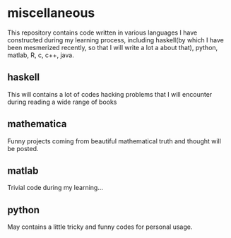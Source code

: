 # miscellaneous

This repository contains code written in various languages I have constructed during my learning process, including haskell(by which I have been mesmerized recently, so that I will write a lot a about that), python, matlab, R, c, c++, java.

## haskell

This will contains a lot of codes hacking problems that I will encounter during reading a wide range of books

## mathematica

Funny projects coming from beautiful mathematical truth and thought will be posted.

## matlab

Trivial code during my learning...

## python

May contains a little tricky and funny codes for personal usage.



